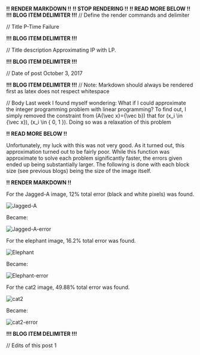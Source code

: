**!! RENDER MARKDOWN !!**
**!! STOP RENDERING !!**
**!! READ MORE BELOW !!**
**!!! BLOG ITEM DELIMITER !!!**
// Define the render commands and delimiter

// Title
P-Time Failure

**!!! BLOG ITEM DELIMITER !!!**

// Title description
Approximating IP with LP.

**!!! BLOG ITEM DELIMITER !!!**

// Date of post 
October 3, 2017

**!!! BLOG ITEM DELIMITER !!!**
// Note: Markdown should always be rendered first as latex does not respect whitespace

// Body
Last week I found myself wondering: What if I could approximate the integer programming problem with linear programming? To find out, I simply removed the constraint from <span class="math inline">\(A{\vec x}={\vec b}\)</span> that for <span class="math inline">\(x_i \in {\vec x}\)</span>, <span class="math inline">\(x_i \in \{ 0, 1 \}\)</span>. Doing so was a relaxation of this problem

**!! READ MORE BELOW !!**

Unfortunately, my luck with this was not very good. As it turned out, this approximation turned out to be fairly poor. While this function was approximate to solve each problem significantly faster, the errors given ended up being substantially larger. The following is done with each block size (see previous blogs) being the size of the image itself.

**!! RENDER MARKDOWN !!**

For the Jagged-A image, 12% total error (black and white pixels) was found.

![Jagged-A](https://github.com/zwimer/zwimer.github.io/blob/master/SAT-Blog/Blogs/figs/P-Time-Fail/Jagged_A.bmp)

Became:

![Jagged-A-error](https://github.com/zwimer/zwimer.github.io/blob/master/SAT-Blog/Blogs/figs/P-Time-Fail/Jagged_A_5_5.bmp)

For the elephant image, 16.2% total error was found.

![Elephant](https://github.com/zwimer/zwimer.github.io/blob/master/SAT-Blog/Blogs/figs/P-Time-Fail/Elephant.bmp)

Became:

![Elephant-error](https://github.com/zwimer/zwimer.github.io/blob/master/SAT-Blog/Blogs/figs/P-Time-Fail/Elephant_80_36.bmp)

For the cat2 image, 49.88% total error was found.

![cat2](https://github.com/zwimer/zwimer.github.io/blob/master/SAT-Blog/Blogs/figs/P-Time-Fail/cat2.bmp)

Became:

![cat2-error](https://github.com/zwimer/zwimer.github.io/blob/master/SAT-Blog/Blogs/figs/P-Time-Fail/cat2_72_56.bmp)

**!!! BLOG ITEM DELIMITER !!!**

// Edits of this post
1

